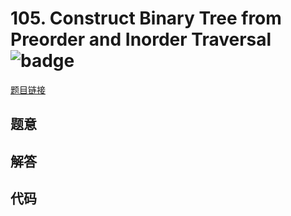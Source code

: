 # 105. Construct Binary Tree from Preorder and Inorder Traversal ![badge](https://img.shields.io/badge/-medium-yellow?style=flat-square)

[题目链接](https://leetcode.com/problems/construct-binary-tree-from-preorder-and-inorder-traversal)

## 题意

## 解答

## 代码

